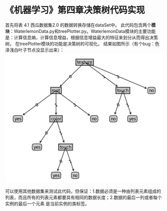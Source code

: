 # 《机器学习》第四章决策树代码实现

首先将表 4.1 西瓜数据集2.0 的数据转换存储在dataSet中。
此代码包含两个**模块**：WaterlemonData.py和treePlotter.py。WaterlemonData模块的主要功能是：计算信息熵，计算信息增益，根据信息增益最大的特征来划分从而得出决策树。
在treePlotter模块的功能是决策树的可视化。
结果如图所示（有个bug：色泽浅白叶子节点没显示出来）：![image](https://github.com/MingQuanXu/MachineLearning/blob/master/WatermelonData/tree.png)


可以使用其他数据集来测试此代码，但保证：1.数据必须是一种由列表元素组成的列表，而且所有的列表元素都要具有相同的数据长度；2.数据的最后一列或者每个实例的最后一个元素
是当前实例的类标签。